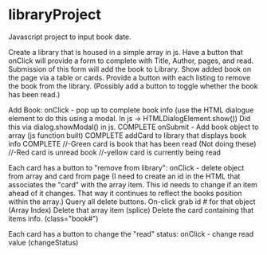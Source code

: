 # libraryProject
Javascript project to input book date.

Create a library that is housed in a simple array in js.
Have a button that onClick will provide a form to complete with Title, Author, pages, and read.
Submission of this form will add the book to Library.
Show added book on the page via a table or cards.
Provide a button with each listing to remove the book from the library.
(Possibly add a button to toggle whether the book has been read.)

Add Book:
onClick - pop up to complete book info (use the HTML dialogue element to do this using a modal. In js -> HTMLDialogElement.show())
    Did this via dialog.showModal() in js. COMPLETE
onSubmit - Add book object to array (js function built) COMPLETE
addCard to library that displays book info COMPLETE
//-Green card is book that has been read (Not doing these)
//-Red card is unread book
//-yellow card is currently being read

Each card has a button to "remove from library":
onClick - delete object from array and card from page
(I need to create an id in the HTML that associates the "card" with the array item. This id needs to change if an item ahead of it changes. That way it continues to reflect the books position within the array.)
Query all delete buttons.
On-click grab id # for that object (Array Index)
Delete that array item (splice)
Delete the card containing that items info. (class="book#")

Each card has a button to change the "read" status:
onClick - change read value (changeStatus)